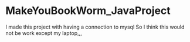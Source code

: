 # MakeYouBookWorm_JavaProject

I made this project with having a connection to mysql
So I think this would not be work except my laptop,,,
